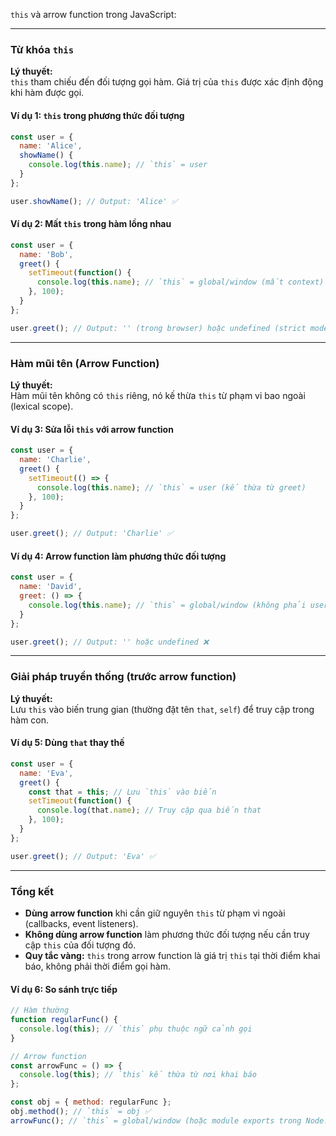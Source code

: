 `this` và arrow function trong JavaScript:

---

### **Từ khóa `this`**
**Lý thuyết:**  
`this` tham chiếu đến đối tượng gọi hàm. Giá trị của `this` được xác định động khi hàm được gọi.

#### Ví dụ 1: `this` trong phương thức đối tượng
```javascript
const user = {
  name: 'Alice',
  showName() {
    console.log(this.name); // `this` = user
  }
};

user.showName(); // Output: 'Alice' ✅
```

#### Ví dụ 2: Mất `this` trong hàm lồng nhau
```javascript
const user = {
  name: 'Bob',
  greet() {
    setTimeout(function() {
      console.log(this.name); // `this` = global/window (mất context)
    }, 100);
  }
};

user.greet(); // Output: '' (trong browser) hoặc undefined (strict mode) ❌
```

---

### **Hàm mũi tên (Arrow Function)**
**Lý thuyết:**  
Hàm mũi tên không có `this` riêng, nó kế thừa `this` từ phạm vi bao ngoài (lexical scope).

#### Ví dụ 3: Sửa lỗi `this` với arrow function
```javascript
const user = {
  name: 'Charlie',
  greet() {
    setTimeout(() => {
      console.log(this.name); // `this` = user (kế thừa từ greet)
    }, 100);
  }
};

user.greet(); // Output: 'Charlie' ✅
```

#### Ví dụ 4: Arrow function làm phương thức đối tượng
```javascript
const user = {
  name: 'David',
  greet: () => {
    console.log(this.name); // `this` = global/window (không phải user)
  }
};

user.greet(); // Output: '' hoặc undefined ❌
```

---

### **Giải pháp truyền thống (trước arrow function)**
**Lý thuyết:**  
Lưu `this` vào biến trung gian (thường đặt tên `that`, `self`) để truy cập trong hàm con.

#### Ví dụ 5: Dùng `that` thay thế
```javascript
const user = {
  name: 'Eva',
  greet() {
    const that = this; // Lưu `this` vào biến
    setTimeout(function() {
      console.log(that.name); // Truy cập qua biến that
    }, 100);
  }
};

user.greet(); // Output: 'Eva' ✅
```

---

### **Tổng kết**
- **Dùng arrow function** khi cần giữ nguyên `this` từ phạm vi ngoài (callbacks, event listeners).
- **Không dùng arrow function** làm phương thức đối tượng nếu cần truy cập `this` của đối tượng đó.
- **Quy tắc vàng:** `this` trong arrow function là giá trị `this` tại thời điểm khai báo, không phải thời điểm gọi hàm.

#### Ví dụ 6: So sánh trực tiếp
```javascript
// Hàm thường
function regularFunc() {
  console.log(this); // `this` phụ thuộc ngữ cảnh gọi
}

// Arrow function
const arrowFunc = () => {
  console.log(this); // `this` kế thừa từ nơi khai báo
};

const obj = { method: regularFunc };
obj.method(); // `this` = obj ✅
arrowFunc(); // `this` = global/window (hoặc module exports trong Node.js)
```